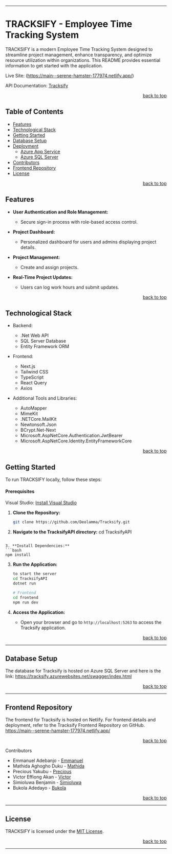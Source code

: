 <!-- Back to Top Navigation Anchor -->
<a name="readme-top"></a>

---

# TRACKSIFY - Employee Time Tracking System

TRACKSIFY is a modern Employee Time Tracking System designed to streamline project management, enhance transparency, and optimize resource utilization within organizations. This README provides essential information to get started with the application.

Live Site: (https://main--serene-hamster-177974.netlify.app/)

API Documentation: [Tracksify](https://tracksify.azurewebsites.net/swagger/index.html)

<p align="right"><a href="#readme-top">back to top</a></p>

## Table of Contents

- [Features](#features)
- [Technological Stack](#technological-stack)
- [Getting Started](#getting-started)
- [Database Setup](#database-setup)
- [Deployment](#deployment)
  - [Azure App Service](#azure-app-service)
  - [Azure SQL Server](#azure-sql-server)
- [Contributors](#contributors)
- [Frontend Repository](#frontend-repository)
- [License](#license)

<p align="right"><a href="#readme-top">back to top</a></p>

## Features

- **User Authentication and Role Management:**
  - Secure sign-in process with role-based access control.
  
- **Project Dashboard:**
  - Personalized dashboard for users and admins displaying project details.

- **Project Management:**
  - Create and assign projects.

- **Real-Time Project Updates:**
  - Users can log work hours and submit updates.
<p align="right"><a href="#readme-top">back to top</a></p>

## Technological Stack

- Backend:
  - .Net Web API
  - SQL Server Database
  - Entity Framework ORM

- Frontend:
  - Next.js
  - Tailwind CSS
  - TypeScript
  - React Query
  - Axios

- Additional Tools and Libraries:
  - AutoMapper
  - MimeKit
  - .NETCore.MailKit
  - Newtonsoft.Json
  - BCrypt.Net-Next
  - Microsoft.AspNetCore.Authentication.JwtBearer
  - Microsoft.AspNetCore.Identity.EntityFrameworkCore
<p align="right"><a href="#readme-top">back to top</a></p>

## Getting Started

To run TRACKSIFY locally, follow these steps:

#### Prerequisites

Visual Studio: [Install Visual Studio](https://visualstudio.microsoft.com/)
1. **Clone the Repository:**
   ```bash
   git clone https://github.com/Deolamma/Tracksify.git
   
2.  **Navigate to the TracksifyAPI directory:**
    cd TracksifyAPI
   ```

3. **Install Dependencies:**
   ```bash
   npm install
   
   ```

3. **Run the Application:**
   ```bash
   to start the server
   cd TracksifyAPI
   dotnet run

   # Frontend
   cd frontend
   npm run dev
   ```

4. **Access the Application:**
   - Open your browser and go to `http://localhost:5263` to access the Tracksify application.

<p align="right"><a href="#readme-top">back to top</a></p>

---

## Database Setup

The database for Tracksify is hosted on Azure SQL Server and here is the link:
https://tracksify.azurewebsites.net/swagger/index.html
<p align="right"><a href="#readme-top">back to top</a></p>

---
## Frontend Repository

The frontend for Tracksify is hosted on Netlify. For frontend details and deployment, refer to the Tracksify Frontend Repository on GitHub.
https://main--serene-hamster-177974.netlify.app/

<p align="right"><a href="#readme-top">back to top</a></p

## Contributors

- Emmanuel Adebanjo - [Emmanuel](https://github.com/Deolamma)
- Mathida Aghogho Duku - [Mathida](https://github.com/mathildaduku)
- Precious Yakubu - [Precious](https://github.com/preciousyaks17)
- Victor Effiong Akan - [Victor](https://github.com/veffiong73)
- Simioluwa Benjamin - [Simioluwa](https://github.com/Tomi-Dev1)
- Bukola Adedayo - [Bukola](https://github.com/Bukolaope)
<p align="right"><a href="#readme-top">back to top</a></p>

---

## License

TRACKSIFY is licensed under the [MIT License](LICENSE).

<p align="right"><a href="#readme-top">back to top</a></p>

---


